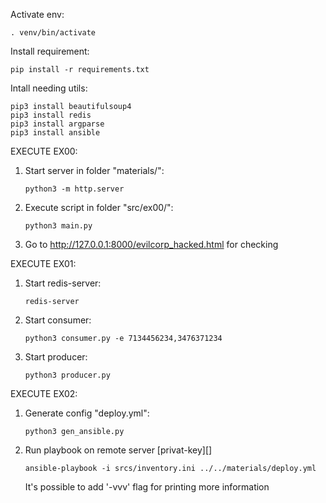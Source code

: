 Activate env:
```shell
. venv/bin/activate
```

Install requirement:
```shell
pip install -r requirements.txt
```

Intall needing utils:
```shell
pip3 install beautifulsoup4
pip3 install redis
pip3 install argparse
pip3 install ansible
```

EXECUTE EX00:
1. Start server in folder "materials/":
	```shell
	python3 -m http.server
	```
2. Execute script in folder "src/ex00/":
	```shell
	python3 main.py
	```
3. Go to http://127.0.0.1:8000/evilcorp_hacked.html for checking


EXECUTE EX01:
1. Start redis-server:
	```shell
	redis-server
	```
2. Start consumer:
	```shell
	python3 consumer.py -e 7134456234,3476371234
	```
3. Start producer:
	```shell
	python3 producer.py
	```


EXECUTE EX02:
1. Generate config "deploy.yml":
	```shell
	python3 gen_ansible.py
	```
2. Run playbook on remote server [privat-key][]
	```shell
	ansible-playbook -i srcs/inventory.ini ../../materials/deploy.yml
	```
	It's possible to add '-vvv' flag for printing more information


